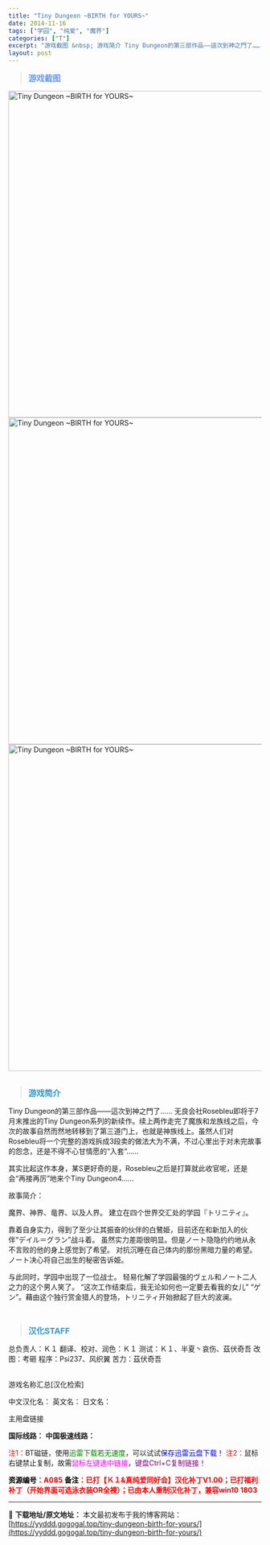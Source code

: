 ```yaml
---
title: "Tiny Dungeon ~BIRTH for YOURS~"
date: 2014-11-16
tags: ["学园", "纯爱", "魔界"]
categories: ["T"]
excerpt: "游戏截图 &nbsp; 游戏简介 Tiny Dungeon的第三部作品——這次到神之門了…… 无良会社Rosebleu即将于7月末推出的Tiny Dungeon系列的新续作。续上两作走完了魔族和龙族线之后，今次的故事自然而然地转移到了第三道门上，也就是神族线上。虽然人们对Rosebleu将一个完整的&hellip;"
layout: post
---
```


<div>
<blockquote><b><span style="font-size: 12pt; color: #6699ff;">游戏截图</span></b></blockquote>
<div><img title="点击放大" src="https://yyddd.gogogal.top/wp-content/uploads/2025/04/20250430_6811fc6f1e075.webp" alt="Tiny Dungeon ~BIRTH for YOURS~" width="650" /></div>
<div><img title="点击放大" src="https://yyddd.gogogal.top/wp-content/uploads/2025/04/20250430_6811fc73165aa.webp" alt="Tiny Dungeon ~BIRTH for YOURS~" width="650" /></div>
<div><img title="点击放大" src="https://cdn.ttloli.com/pic/005ODKsIgy1fi8ze2or1lj31000l2ah5.webp" alt="Tiny Dungeon ~BIRTH for YOURS~" width="650" /></div>
&nbsp;
<blockquote><b><span style="font-size: 12pt; color: #3399cc;">游戏简介</span></b></blockquote>
<div>Tiny Dungeon的第三部作品——這次到神之門了……
无良会社Rosebleu即将于7月末推出的Tiny Dungeon系列的新续作。续上两作走完了魔族和龙族线之后，今次的故事自然而然地转移到了第三道门上，也就是神族线上。虽然人们对Rosebleu将一个完整的游戏拆成3段卖的做法大为不满，不过心里出于对未完故事的怨念，还是不得不心甘情愿的“入套”……

其实比起这作本身，某S更好奇的是，Rosebleu之后是打算就此收官呢，还是会“再接再厉”地来个Tiny Dungeon4……

故事简介：

魔界、神界、竜界、以及人界。
建立在四个世界交汇处的学园『トリニティ』。

靠着自身实力，得到了至少让其振奋的伙伴的白鷺姫，目前还在和新加入的伙伴“デイル＝グラン”战斗着。
虽然实力差距很明显。但是ノート隐隐约约地从永不言败的他的身上感觉到了希望。
对抗沉睡在自己体内的那份黑暗力量的希望。
ノート决心将自己出生的秘密告诉姫。

与此同时，学园中出现了一位战士。
轻易化解了学园最强的ヴェル和ノート二人之力的这个男人笑了。
“这次工作结束后，我无论如何也一定要去看我的女儿”
“ゲン”。藉由这个独行赏金猎人的登场，トリニティ开始掀起了巨大的波澜。</div>
&nbsp;
<blockquote><b><span style="font-size: 12pt; color: #3399cc;">汉化STAFF</span></b></blockquote>
<div>总负责人：Ｋ１
翻译、校对、润色：Ｋ１
测试：Ｋ１、半夏丶哀伤、茲伏奇吾
改图：考砸
程序：Psi237、风织翼
苦力：茲伏奇吾</div>
&nbsp;

游戏名称汇总[汉化检索]

中文汉化名：
英文名：
日文名：
</div>
<div class="panel panel-primary">
<div class="panel-heading">主用盘链接</div>
<div class="panel-body">

<b>国际线路：</b>
<b>中国极速线路：</b>


<span style="color: #ff0000;">注1：</span>BT磁链，使用<span style="color: #008000;">迅雷下载若无速度</span>，可以试试<span style="color: #0000ff;">保存迅雷云盘下载！</span>
<span style="color: #ff0000;">注2：</span>鼠标右键禁止复制，故需<span style="color: #ff00ff;">鼠标左键选中链接</span>，<span style="color: #800080;">键盘Ctrl+C复制链接！</span>

</div>
<div class="panel-footer"><span style="color: #ff0000;"><b><span style="color: #000000;">资源编号</span>：A085</b></span>
<span style="color: #ff0000;"><b><span style="color: #000000;">备注</span>：已打【Ｋ１&amp;真纯爱同好会】汉化补丁V1.00；已打福利补丁（开始界面可选泳衣装OR全裸）；已由本人重制汉化补丁，兼容win10 1803</b></span></div>
</div>

---
📖 **下载地址/原文地址：** 本文最初发布于我的博客网站：[https://yyddd.gogogal.top/tiny-dungeon-birth-for-yours/](https://yyddd.gogogal.top/tiny-dungeon-birth-for-yours/)
